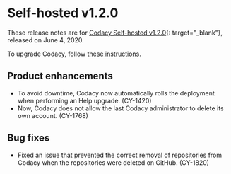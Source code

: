 # Self-hosted v1.2.0

These release notes are for [Codacy Self-hosted v1.2.0](https://github.com/codacy/chart/releases/tag/1.2.0){: target="_blank"}, released on June 4, 2020.

To upgrade Codacy, follow [these instructions](../../chart/maintenance/upgrade.md).

## Product enhancements

-   To avoid downtime, Codacy now automatically rolls the deployment when performing an Help upgrade. (CY-1420)
-   Now, Codacy does not allow the last Codacy administrator to delete its own account. (CY-1768)

## Bug fixes

-   Fixed an issue that prevented the correct removal of repositories from Codacy when the repositories were deleted on GitHub. (CY-1820)

